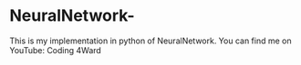 # NeuralNetwork-
This is my implementation in python  of NeuralNetwork.
You can find me on YouTube: Coding 4Ward 
